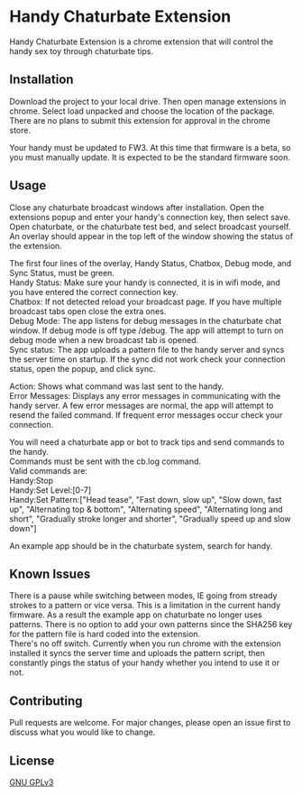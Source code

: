 # Handy Chaturbate Extension

Handy Chaturbate Extension is a chrome extension that will control the handy sex toy through chaturbate tips.

## Installation

Download the project to your local drive. Then open manage extensions in chrome. Select load unpacked and choose the location of the package.  
There are no plans to submit this extension for approval in the chrome store.  
  
Your handy must be updated to FW3. At this time that firmware is a beta, so you must manually update. It is expected to be the standard firmware soon.  

## Usage

Close any chaturbate broadcast windows after installation. Open the extensions popup and enter your handy's connection key, then select save.  
Open chaturbate, or the chaturbate test bed, and select broadcast yourself. An overlay should appear in the top left of the window showing the status of the extension.  
  
The first four lines of the overlay, Handy Status, Chatbox, Debug mode, and Sync Status, must be green.  
Handy Status: Make sure your handy is connected, it is in wifi mode, and you have entered the correct connection key.  
Chatbox: If not detected reload your broadcast page. If you have multiple broadcast tabs open close the extra ones.  
Debug Mode: The app listens for debug messages in the chaturbate chat window. If debug mode is off type /debug. The app will attempt to turn on debug mode when a new broadcast tab is opened.  
Sync status: The app uploads a pattern file to the handy server and syncs the server time on startup. If the sync did not work check your connection status, open the popup, and click sync.  
  
Action: Shows what command was last sent to the handy.  
Error Messages: Displays any error messages in communicating with the handy server. A few error messages are normal, the app will attempt to resend the failed command. If frequent error messages occur check your connection.  
  
You will need a chaturbate app or bot to track tips and send commands to the handy.  
Commands must be sent with the cb.log command.  
Valid commands are:  
Handy:Stop  
Handy:Set Level:[0-7]  
Handy:Set Pattern:["Head tease", "Fast down, slow up", "Slow down, fast up", "Alternating top & bottom", "Alternating speed", "Alternating long and short", "Gradually stroke longer and shorter", "Gradually speed up and slow down"]  
  
An example app should be in the chaturbate system, search for handy.

## Known Issues

There is a pause while switching between modes, IE going from stready strokes to a pattern or vice versa. This is a limitation in the current handy firmware. As a result the example app on chaturbate no longer uses patterns.
There is no option to add your own patterns since the SHA256 key for the pattern file is hard coded into the extension.  
There's no off switch. Currently when you run chrome with the extension installed it syncs the server time and uploads the pattern script, then constantly pings the status of your handy whether you intend to use it or not.

## Contributing
Pull requests are welcome. For major changes, please open an issue first to discuss what you would like to change.


## License
[GNU GPLv3](https://choosealicense.com/licenses/gpl-3.0/)